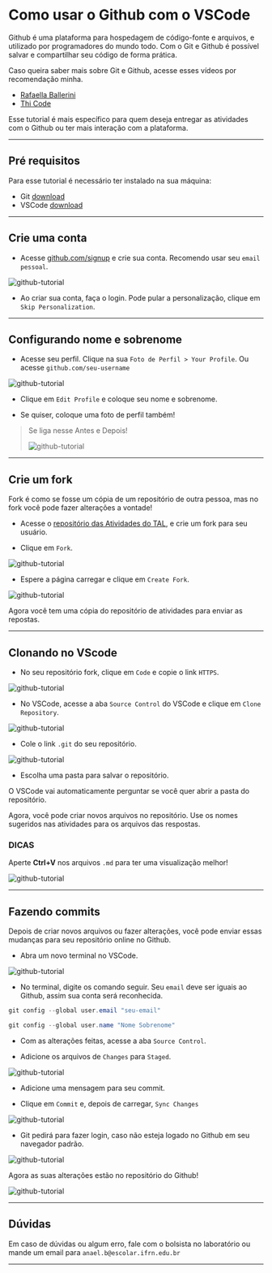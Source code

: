 # Como usar o Github com o VSCode
Github é uma plataforma para hospedagem de código-fonte e arquivos, e utilizado por programadores do mundo todo. Com o Git e Github é possível salvar e compartilhar seu código de forma prática.

Caso queira saber mais sobre Git e Github, acesse esses vídeos por recomendação minha.

- [Rafaella Ballerini](https://youtu.be/DqTITcMq68k?si=IZrRDynEVx-VCOkZ)
- [Thi Code](https://youtu.be/7cNP3AE49Bg?si=Qt-Qsw65vQMUfI5t)

Esse tutorial é mais específico para quem deseja entregar as atividades com o Github ou ter mais interação com a plataforma.

---

## Pré requisitos
Para esse tutorial é necessário ter instalado na sua máquina:
 - Git [download](https://git-scm.com/downloads)
 - VSCode [download](https://code.visualstudio.com/download)

---

## Crie uma conta
- Acesse [github.com/signup](https://github.com/signup) e crie sua conta. Recomendo usar seu `email pessoal`.

![github-tutorial](img/git-1.jpg)

- Ao criar sua conta, faça o login. Pode pular a personalização, clique em `Skip Personalization`.

---

## Configurando nome e sobrenome
- Acesse seu perfil. Clique na sua `Foto de Perfil > Your Profile`. Ou acesse `github.com/seu-username`

![github-tutorial](img/git-3.jpg)

- Clique em `Edit Profile` e coloque seu nome e sobrenome.

- Se quiser, coloque uma foto de perfil também!

> Se liga nesse Antes e Depois!
>
>![github-tutorial](img/git-19.jpg)

---

## Crie um fork

Fork é como se fosse um cópia de um repositório de outra pessoa, mas no fork você pode fazer alterações a vontade!

- Acesse o [repositório das Atividades do TAL](https://github.com/dvanael/tal-peoo-atividades/), e crie um fork para seu usuário.

- Clique em `Fork`.

![github-tutorial](img/git-6.jpg)

- Espere a página carregar e clique em `Create Fork`.

![github-tutorial](img/git-7.jpg)

Agora você tem uma cópia do repositório de atividades para enviar as repostas.

---

## Clonando no VScode
- No seu repositório fork, clique em `Code` e copie o link `HTTPS`.

![github-tutorial](img/git-8.jpg)

- No VSCode, acesse a aba `Source Control` do VSCode e clique em `Clone Repository`.

![github-tutorial](img/git-9.jpg)

- Cole o link ``.git`` do seu repositório.

![github-tutorial](img/git-10.jpg)

- Escolha uma pasta para salvar o repositório.

O VSCode vai automaticamente perguntar se você quer abrir a pasta do repositório.

Agora, você pode criar novos arquivos no repositório. Use os nomes sugeridos nas atividades para os arquivos das respostas.

### DICAS
Aperte **Ctrl+V** nos arquivos `.md` para ter uma visualização melhor!

![github-tutorial](img/git-11.jpg)

---

## Fazendo commits
Depois de criar novos arquivos ou fazer alterações, você pode enviar essas mudanças para seu repositório online no Github.

- Abra um novo terminal no VSCode.

![github-tutorial](img/git-12.jpg)

- No terminal, digite os comando seguir. Seu `email` deve ser iguais ao Github, assim sua conta será reconhecida.

```powershell
git config --global user.email "seu-email"
```

```powershell
git config --global user.name "Nome Sobrenome"
```

- Com as alterações feitas, acesse a aba `Source Control`.

- Adicione os arquivos de `Changes` para `Staged`.

![github-tutorial](img/git-13.jpg)

- Adicione uma mensagem para seu commit.

- Clique em `Commit` e, depois de carregar, `Sync Changes`

![github-tutorial](img/git-15.jpg)


- Git pedirá para fazer login, caso não esteja logado no Github em seu navegador padrão.

![github-tutorial](img/git-18.jpg)

Agora as suas alterações estão no repositório do Github!

![github-tutorial](img/git-2.jpg)

---

## Dúvidas

Em caso de dúvidas ou algum erro, fale com o bolsista no laboratório ou mande um email para `anael.b@escolar.ifrn.edu.br`

---